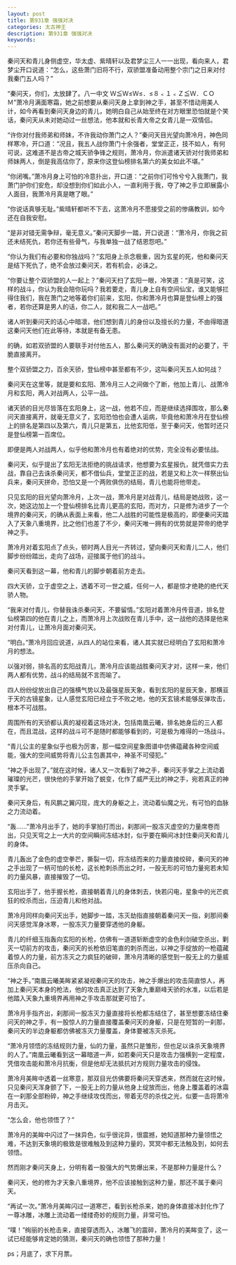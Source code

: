 ```yaml
---
layout: post
title: 第931章 强强对决
categories: 太古神王
description: 第931章 强强对决
keywords:
---
```


秦问天和青儿身侧虚空，华太虚、紫晴轩以及君梦尘三人一一出现，看向来人，君梦尘开口说道：“怎么，这些萧门旧将不行，双骄盟准备动用整个宗门之日来对付我秦门五人吗？”

“秦问天，你们，太放肆了。八一中文  Ｗ≦Ｗ≤Ｗ≤．≤８﹤１﹤Ｚ≦Ｗ．ＣＯＭ”萧冷月满面寒霜，她之前想要从秦问天身上拿到神之手，甚至不惜动用美人计，如今再看到秦问天身边的青儿，她明白自己从始至终在对方眼里恐怕就是个笑话，秦问天从未对她动过一丝想法，他本就和长青大帝之女青儿是一双情侣。

“许你对付我师弟和师妹，不许我动你萧门之人？”秦问天目光望向萧冷月，神色同样寒冷，开口道：“况且，我五人战你萧门十余强者，堂堂正正，技不如人，有何可说，这难道不是古帝之城天骄争锋之规则，萧冷月，你派遣诸天骄对付我师弟和师妹两人，倒是我高估你了，原来你这登仙榜排名第六的美女如此不堪。”

“你闭嘴。”萧冷月身上可怕的冷意扑出，开口道：“之前你们可怜兮兮入我萧门，我萧门护你们安危，却没想到你们如此小人，一直利用于我，夺了神之手立即展露小人面目，我萧冷月真是瞎了眼。”

“你说话真够无耻。”紫晴轩都听不下去，这萧冷月不愿接受之前的惨痛教训，如今还在自我安慰。

“是非对错无需争辩，毫无意义。”秦问天脚步一踏，开口说道：“萧冷月，你我之前还未结死仇，若你还有些骨气，与我单独一战了结恩怨吧。”

“你认为我们有必要和你独战吗？”玄阳身上杀念极重，因为玄星的死，他和秦问天是结下死仇了，绝不会放过秦问天，若有机会，必诛之。

“你要让整个双骄盟的人一起上？”秦问天扫了玄阳一眼，冷笑道：“真是可笑，这样的战斗，你认为我会陪你玩吗？我若要走，青儿身上自有空间仙宝，谁又能够拦得住我们，我在萧门之地等着你们前来，玄阳，你和萧冷月也算是登仙榜上的强者，若你还算是男人的话，你二人，就和我二人一战吧。”

诸人听到秦问天的话心中暗凛，他们想到青儿的身份以及擅长的力量，不由得暗道这秦问天他们在此等待，本就是有备无患。

的确，如若双骄盟的人要联手对付他五人，那么秦问天的确没有面对的必要了，干脆直接离开。

整个双骄盟之力，百余天骄，登仙榜中甚至都有不少，这叫秦问天五人如何战？

秦问天在这里等，就是要和玄阳、萧冷月三人之间做个了断，他加上青儿、战萧冷月和玄阳，两人对战两人，公平一战。

诸天骄的目光尽皆落在玄阳身上，这一战，他若不应，而是继续选择围攻，那么秦问天直接离开，就毫无意义了，玄阳恐怕也会遭人诟病，毕竟他和萧冷月在登仙榜上的排名是第四以及第六，青儿只是第五，比他玄阳低，至于秦问天，他暂时还只是登仙榜第一百席位。

即便是两人对战两人，似乎他和萧冷月也有着绝对的优势，完全没有必要怯战。

秦问天，似乎提出了玄阳无法拒绝的挑战请求，他想要为玄星报仇，就凭借实力去战，靠自己去诛杀秦问天，都不借仙兵，堂堂正正的战，若是又和上次一样祭出仙兵来，秦问天拼命，恐怕又是一个两败俱伤的结局，青儿也能将他带走。

只见玄阳的目光望向萧冷月，上次一战，萧冷月是对战青儿，结局是她战败，这一次，她这边加上一个登仙榜排名比青儿更高的玄阳，而对方，只是修为进步了一个境界的秦问天，的确从表面上来看，他二人战胜的可能性是极高的，即便秦问天踏入了天象八重境界，比之他们也差了不少，秦问天唯一拥有的优势就是羿帝的绝学神之手。

萧冷月对着玄阳点了点头，顿时两人目光一齐转过，望向秦问天和青儿二人，他们脚步纷纷踏出，走向了战场，迎接属于他们的战斗。

秦问天看到这一幕，他和青儿的脚步朝着前方走去。

四大天骄，立于虚空之上，透着不可一世之威，任何一人，都是惊才绝艳的绝代天骄人物。

“我来对付青儿，你替我诛杀秦问天，不要留情。”玄阳对着萧冷月传音道，排名登仙榜第四的他在青儿之上，而萧冷月上次战败在青儿手中，这一战他的选择是他来对付青儿，让萧冷月面对秦问天。

“明白。”萧冷月回应说道，从四人的站位来看，诸人其实就已经明白了玄阳和萧冷月的想法。

以强对弱，排名高的玄阳战青儿，萧冷月应该能战胜秦问天才对，这样一来，他们两人都有优势，战斗的结局就不言而喻了。

四人纷纷绽放出自己的强横气势以及最强星辰天象，看到玄阳的星辰天象，那横亘于天的古镜星象，让人感觉玄阳已经立于不败之地，他的天玄镜术能够反弹攻击，根本不可战胜。

周围所有的天骄都认真的凝视着这场对决，包括南凰云曦，排名她身后的三人都在，而且混战，这样的战斗可不是随时都能够看到的，可是极为难得的一场战斗。

“青儿公主的星象似乎也极为厉害，那一幅空间星象图谱中仿佛蕴藏各种空间威能，强大的空间威势将青儿公主包裹其中，神圣不可侵犯。”

“神之手出现了。”就在这时候，诸人又一次看到了神之手，秦问天手掌之上流动着璀璨的光芒，很快他的手掌开始了蜕变，化作了威严无比的神之手，宛若真正的神灵手掌。

秦问天身后，有风鹏之翼闪现，庞大的身躯之上，流动着仙魔之光，有可怕的血脉之力流动着。

“轰……”萧冷月出手了，她的手掌拍打而出，刹那间一股冻灭虚空的力量席卷而出，只见天穹之上一大片的空间瞬间冻结冰封，似乎要在瞬间冰封住秦问天和青儿的身体。

青儿轰出了金色的虚空拳芒，撕裂一切，将冻结而来的力量直接绞碎，秦问天的神之手出现了一柄可怕的长枪，这长枪刺杀而出之时，一股无形的可怕力量宛若未知的力量风暴，直接摧毁了一切。

玄阳出手了，他手握长枪，直接朝着青儿的身体刺去，快若闪电，星象中的光芒疯狂的绞杀而出，压迫青儿和他对战。

萧冷月同样向秦问天出手，她脚步一踏，冻灭劫指直接朝着秦问天一指，刹那间秦问天感觉浑身冰寒，一股冻灭力量要穿透他的身躯。

青儿的纤细玉指轰向玄阳的长枪，仿佛有一道道斩断虚空的金色利剑破空杀出，剿灭一切前方的攻击，秦问天的长枪依旧笔直的刺杀而出，以神之手绽放的一枪蕴藏着惊人的力量，前方冻灭之力疯狂的破碎，萧冷月清晰的感觉到一股无上的力量威压杀向自己。

“神之手。”南凰云曦美眸紧紧凝视秦问天的攻击，神之手爆出的攻击简直惊人，再加上秦问天本身的枪法，他的攻击真正达到了天象九重巅峰天骄的水准，以后若是他踏入天象九重境界再用神之手攻击那就更可怕了。

萧冷月手指齐出，刹那间一股冻灭力量直接将长枪都冻结住了，甚至想要冻结住秦问天的神之手，有一股惊人的力量直接覆盖秦问天的身躯，只是在短暂的一刹那，秦问天的半边身躯都仿佛被冻灭力量覆盖，身体要被冻灭杀死。

“萧冷月领悟的冻结规则力量，仙的力量，虽然只是雏形，但也足以诛杀天象境界的人了。”南凰云曦看到这一幕暗道一声，如若秦问天只是攻击力强横到一定程度，凭借攻击能和萧冷月抗衡，但是他却无法抵抗对方规则力量攻击的侵蚀。

萧冷月美眸中透着一丝寒意，那双目光仿佛要将秦问天穿透来，然而就在这时候，只见秦问天浑身颤了下，一股无上的力量从他身上绽放而出，他身上覆盖着的冰霜在一刹那全部粉碎，神之手继续攻伐而出，带着无尽的杀伐之光，似要一击将萧冷月击灭。

“怎么会，他也领悟了？”

萧冷月的美眸中闪过了一抹异色，似乎很诧异，很震撼，她知道那种力量领悟之难，不达到天象境的极致是很难触及到这种力量的，冥冥中都无法触及到，如何去领悟。

然而刚才秦问天身上，分明有着一股强大的气势爆出来，不是那种力量是什么？

秦问天，他的修为才天象八重境界，他不应该接触到这种力量，那还不属于秦问天。

“再试一次。”萧冷月美眸闪过一道寒芒，看到长枪杀来，她的身体直接冰封化作了一尊冰雕，冰雕上流动着一缕缕奇妙的规则力量，非常可怕。

“噗！”绚丽的长枪击来，直接穿透而入，冰雕飞的震碎，萧冷月的美眸变了，这一试已经能够肯定她的猜测，秦问天的确也领悟了那种力量！

ps；月底了，求下月票。

